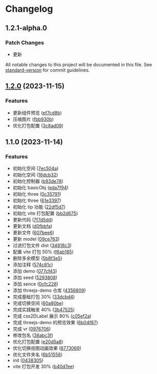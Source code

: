 # Changelog

## 1.2.1-alpha.0

### Patch Changes

- 更新

All notable changes to this project will be documented in this file. See [standard-version](https://github.com/conventional-changelog/standard-version) for commit guidelines.

## [1.2.0](https://github.com/18355166248/swell-vr/compare/v1.1.0...v1.2.0) (2023-11-15)

### Features

- 更新组件预览 ([ef7cd8b](https://github.com/18355166248/swell-vr/commit/ef7cd8bc029bb96425087625a60614aed9e16026))
- 压缩图片 ([fbb930b](https://github.com/18355166248/swell-vr/commit/fbb930bffd589df8d54654c28290f743aba39f32))
- 优化打包配置 ([3c8ad09](https://github.com/18355166248/swell-vr/commit/3c8ad096b27b662908934f6933d7a34c08e97bf4))

## 1.1.0 (2023-11-14)

### Features

- 初始化空间 ([7ec504a](https://github.com/18355166248/swell-vr/commit/7ec504a8410d3126222636c3e8759f1d391d9ed6))
- 初始化空间 ([16dcb32](https://github.com/18355166248/swell-vr/commit/16dcb329e44eb602a607dde519dfc5a76712f346))
- 初始化控制器 ([b93de78](https://github.com/18355166248/swell-vr/commit/b93de78eb08a2918672ce2544ae54a592881d331))
- 初始化 basicObj ([eda7f94](https://github.com/18355166248/swell-vr/commit/eda7f943976c9af7d3bc696d619e9a0ffe210652))
- 初始化 three ([0c35791](https://github.com/18355166248/swell-vr/commit/0c35791646e98f9e626204c8f8d323f8941bd701))
- 初始化 three ([61e3397](https://github.com/18355166248/swell-vr/commit/61e339798c49020e394cecd8cf80f09e0546d5fe))
- 初始化 tip 功能 ([22df5d7](https://github.com/18355166248/swell-vr/commit/22df5d7909d54451a8dbae7c445dbeb3af3ddc42))
- 初始化 vite 打包配置 ([bb2d675](https://github.com/18355166248/swell-vr/commit/bb2d6758e971164b2218d44e7b935ec3f60eab67))
- 更新代码 ([7f7d5dd](https://github.com/18355166248/swell-vr/commit/7f7d5dd8450214c9c2faacb9a69b866b274a7082))
- 更新文档 ([d0fbbfa](https://github.com/18355166248/swell-vr/commit/d0fbbfa771251d17d1c0e746cb64a9e3efcc9445))
- 更新文件 ([607bee6](https://github.com/18355166248/swell-vr/commit/607bee64a5879833bcd316ec08e6776e48a56615))
- 更新 model ([09ce763](https://github.com/18355166248/swell-vr/commit/09ce763cd2e7b050100a388157a6a044dddc24e6))
- 过滤打包文件 dist ([34818c3](https://github.com/18355166248/swell-vr/commit/34818c35419828b6d8575f2f948d98d2163edf7b))
- 配置 vite 打包 50% ([f6ab185](https://github.com/18355166248/swell-vr/commit/f6ab185712dd245884dd332b8ede74f7cf14fa0d))
- 删除多余模型 ([5b8f3e5](https://github.com/18355166248/swell-vr/commit/5b8f3e5408b567cffdbab5552c690914ddbded36))
- 添加注释 ([574c81c](https://github.com/18355166248/swell-vr/commit/574c81c40dc960b3cc8240cf67dc26e1748502a7))
- 添加 demo ([077cf43](https://github.com/18355166248/swell-vr/commit/077cf43219c95ac072ff2e6c26fa21d86bd7bef7))
- 添加 seed ([5293808](https://github.com/18355166248/swell-vr/commit/5293808ec807dffc33ca74be06b420bed0d7bbf4))
- 添加 sence ([0cfc228](https://github.com/18355166248/swell-vr/commit/0cfc2289d6d2074c773675ec9493a03f93d23355))
- 添加 threejs-demo 仓库 ([4356809](https://github.com/18355166248/swell-vr/commit/4356809eb5eeb0699a5d22aef48e7133c70933af))
- 完成基础打包 30% ([33dcbd4](https://github.com/18355166248/swell-vr/commit/33dcbd4806bff8a4c01ade2f67a012ab46b2d121))
- 完成切换空间 ([60a80be](https://github.com/18355166248/swell-vr/commit/60a80be33ce23779ccdb9c15a849558af2f8174c))
- 完成实践触发 40% ([3b47525](https://github.com/18355166248/swell-vr/commit/3b475257b33fa4ea85887e61e4ac5ef152efffd5))
- 完成 css2DLabel 展示 80% ([c05ef2a](https://github.com/18355166248/swell-vr/commit/c05ef2a83fb63ffb6544d3c5e0cd67aeb44f0b68))
- 完成 threejs-demo 的预览效果 ([6b04f87](https://github.com/18355166248/swell-vr/commit/6b04f876e8d0c1b009110fd84b864d0aafb3aad4))
- 完成 vr ([0976706](https://github.com/18355166248/swell-vr/commit/097670602657e4bf894673147268114abd0c1eea))
- 修改包名 ([38abc3f](https://github.com/18355166248/swell-vr/commit/38abc3f5d56fb052f0db6b36e9b702e0a8efa862))
- 优化打包配置 ([e20d5a8](https://github.com/18355166248/swell-vr/commit/e20d5a8feffceb5bd3095f2289a7e844c2c21c5f))
- 优化切换视图动画效果 ([8773069](https://github.com/18355166248/swell-vr/commit/87730699cfdc4c9e5ca641c754ab6989555d3e73))
- 优化文件夹名 ([6b51556](https://github.com/18355166248/swell-vr/commit/6b5155602d1c6ceed7f95cf3795c95483bd0a411))
- init ([0438305](https://github.com/18355166248/swell-vr/commit/0438305a80159f60b9c11d3b827626be3d92efbf))
- vite 打包开发 30% ([b40d7ee](https://github.com/18355166248/swell-vr/commit/b40d7eebc643ef9cb0a58beba640879c9bb21e9c))
